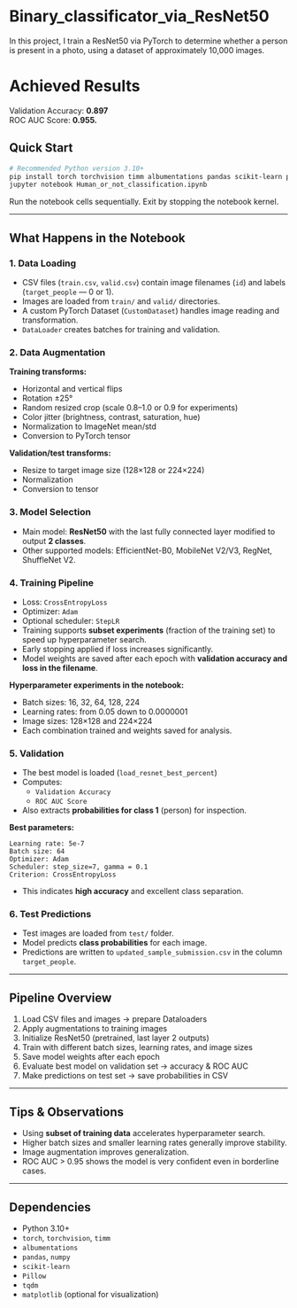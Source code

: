 # Binary_classificator_via_ResNet50
In this project, I train a ResNet50 via PyTorch to determine whether a person is present in a photo, using a dataset of approximately 10,000 images.

# Achieved Results
Validation Accuracy: **0.897** <br>
ROC AUC Score: **0.955.**


## Quick Start
```bash
# Recommended Python version 3.10+
pip install torch torchvision timm albumentations pandas scikit-learn pillow tqdm matplotlib
jupyter notebook Human_or_not_classification.ipynb
```

Run the notebook cells sequentially. Exit by stopping the notebook kernel.

---

## What Happens in the Notebook

### 1. Data Loading
- CSV files (`train.csv`, `valid.csv`) contain image filenames (`id`) and labels (`target_people` — 0 or 1).  
- Images are loaded from `train/` and `valid/` directories.  
- A custom PyTorch Dataset (`CustomDataset`) handles image reading and transformation.  
- `DataLoader` creates batches for training and validation.

### 2. Data Augmentation
**Training transforms:**
- Horizontal and vertical flips  
- Rotation ±25°  
- Random resized crop (scale 0.8–1.0 or 0.9 for experiments)  
- Color jitter (brightness, contrast, saturation, hue)  
- Normalization to ImageNet mean/std  
- Conversion to PyTorch tensor  

**Validation/test transforms:**
- Resize to target image size (128×128 or 224×224)  
- Normalization  
- Conversion to tensor  

### 3. Model Selection
- Main model: **ResNet50** with the last fully connected layer modified to output **2 classes**.  
- Other supported models: EfficientNet-B0, MobileNet V2/V3, RegNet, ShuffleNet V2.  

### 4. Training Pipeline
- Loss: `CrossEntropyLoss`  
- Optimizer: `Adam`  
- Optional scheduler: `StepLR`  
- Training supports **subset experiments** (fraction of the training set) to speed up hyperparameter search.  
- Early stopping applied if loss increases significantly.  
- Model weights are saved after each epoch with **validation accuracy and loss in the filename**.  

**Hyperparameter experiments in the notebook:**
- Batch sizes: 16, 32, 64, 128, 224  
- Learning rates: from 0.05 down to 0.0000001  
- Image sizes: 128×128 and 224×224  
- Each combination trained and weights saved for analysis.

### 5. Validation
- The best model is loaded (`load_resnet_best_percent`)  
- Computes:
  - `Validation Accuracy`  
  - `ROC AUC Score`  
- Also extracts **probabilities for class 1** (person) for inspection.  

**Best parameters:**
```
Learning rate: 5e-7
Batch size: 64
Optimizer: Adam
Scheduler: step_size=7, gamma = 0.1
Criterion: CrossEntropyLoss
```
- This indicates **high accuracy** and excellent class separation.  

### 6. Test Predictions
- Test images are loaded from `test/` folder.  
- Model predicts **class probabilities** for each image.  
- Predictions are written to `updated_sample_submission.csv` in the column `target_people`.

---

## Pipeline Overview
1. Load CSV files and images → prepare Dataloaders  
2. Apply augmentations to training images  
3. Initialize ResNet50 (pretrained, last layer 2 outputs)  
4. Train with different batch sizes, learning rates, and image sizes  
5. Save model weights after each epoch  
6. Evaluate best model on validation set → accuracy & ROC AUC  
7. Make predictions on test set → save probabilities in CSV  

---

## Tips & Observations
- Using **subset of training data** accelerates hyperparameter search.  
- Higher batch sizes and smaller learning rates generally improve stability.  
- Image augmentation improves generalization.  
- ROC AUC > 0.95 shows the model is very confident even in borderline cases.  

---

## Dependencies
- Python 3.10+  
- `torch`, `torchvision`, `timm`  
- `albumentations`  
- `pandas`, `numpy`  
- `scikit-learn`  
- `Pillow`  
- `tqdm`  
- `matplotlib` (optional for visualization)

